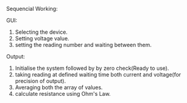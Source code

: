 Sequencial Working:

GUI:
1. Selecting the device.
2. Setting voltage value.
3. setting the reading number and waiting between them.

Output:
1. Initialise the system followed by by zero check(Ready to use).
2. taking reading at defined waiting time both current and voltage(for precision of output).
3. Averaging both the array of values.
4. calculate resistance using Ohm's Law.
